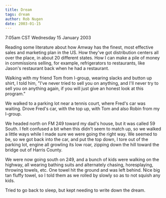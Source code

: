 ```yaml
---
title: Dream
tags: dream
author: Rob Nugen
date: 2003-01-15
---
```


<p class=date>7:05am CST Wednesday 15 January 2003</p>

<p class=dream>Reading some literature about how Amway has the finest,
most effective sales and marketing plan in the US. How they've got
distribution centers all over the place, in about 20 different states.
How I can make a pile of money in commissions selling, for example,
refrigerators to restaurants, like Jason's restaurant back when he had
a restaurant.</p>

<p class=dream>Walking with my friend Tom from I-group, wearing slacks
and button up shirt, I told him, "I've never tried to sell you on
anything, and I'll never try to sell you on anything again, if you
will just give an honest look at this program."</p>

<p class=dream>We walked to a parking lot near a tennis court, where
Fred's car was waiting.  Drove Fred's car, with the top up, with Tom
and also Robin from my I-group.</p>

<p class=dream>We headed north on FM 249 toward my dad's house, but it
was called 59 South.  I felt confused a bit when this didn't seem to
match up, so we walked a little ways while I made sure we were going
the right way.  We seemed to be, so we got back into the car, and put
the top down,  I tore out of the parking lot, engine all growling its
low roar, zipping down the hill toward the bridge out of Harris
County.</p>

<p class=dream>We were now going south on 249, and a bunch of kids
were walking on the highway, all wearing bathing suits and alternately
chasing, horesplaying, throwing towels, etc.  One towel hit the ground
and was left behind.  Nice big tan fluffy towel, so I told them as we
rolled by slowly so as to not squish any kids.</p>

<p>Tried to go back to sleep, but kept needing to write down the
dream.</p>

